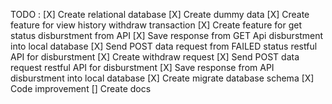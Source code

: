 TODO : 
[X] Create relational database
[X] Create dummy data
[X] Create feature for view history withdraw transaction
[X] Create feature for get status disburstment from API
[X] Save response from GET Api disburstment into local database
[X] Send POST data request from FAILED status restful API for disburstment
[X] Create withdraw request
[X] Send POST data request restful API for disburstment
[X] Save response from API disburstment into local database
[X] Create migrate database schema
[X] Code improvement
[] Create docs